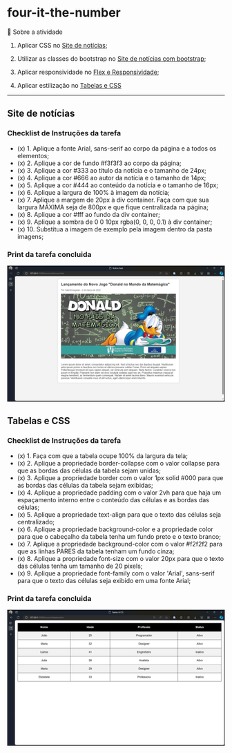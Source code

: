 # four-it-the-number

📖 Sobre a atividade

1. Aplicar CSS no <a href="./ExercicioNoticias.html">Site de notícias</a>;

2. Utilizar as classes do bootstrap no <a href="./ExercicioNoticiasBootStrap.html">Site de notícias com bootstrap</a>;

3. Aplicar responsividade no <a href="./ExercicioResponsividade.html">Flex e Responsividade</a>;

4. Aplicar estilização no <a href="./ExercicioTabelas.html">Tabelas e CSS</a>

<hr />

## Site de notícias

### Checklist de Instruções da tarefa

- (x) 1. Aplique a fonte Arial, sans-serif ao corpo da página e a todos os elementos;
- (x) 2. Aplique a cor de fundo #f3f3f3 ao corpo da página;
- (x) 3. Aplique a cor #333 ao título da notícia e o tamanho de 24px;
- (x) 4. Aplique a cor #666 ao autor da notícia e o tamanho de 14px;
- (x) 5. Aplique a cor #444 ao conteúdo da notícia e o tamanho de 16px;
- (x) 6. Aplique a largura de 100% à imagem da notícia;
- (x) 7. Aplique a margem de 20px à div container. Faça com que sua largura MÁXIMA seja de 800px e que fique centralizada na página; 
- (x) 8. Aplique a cor #fff ao fundo da div container;
- (x) 9. Aplique a sombra de 0 0 10px rgba(0, 0, 0, 0.1) à div container;
- (x) 10. Substitua a imagem de exemplo pela imagem dentro da pasta imagens;

### Print da tarefa concluida

<img src=".github/ex01-preview.png" width="800" heigth="400">

## Tabelas e CSS

### Checklist de Instruções da tarefa

- (x) 1. Faça com que a tabela ocupe 100% da largura da tela;
- (x) 2. Aplique a propriedade border-collapse com o valor collapse para que as bordas das células da tabela sejam unidas;
- (x) 3. Aplique a propriedade border com o valor 1px solid #000 para que as bordas das células da tabela sejam exibidas;
- (x) 4. Aplique a propriedade padding com o valor 2vh para que haja um espaçamento interno entre o conteúdo das células e as bordas das células;
- (x) 5. Aplique a propriedade text-align para que o texto das células seja centralizado;
- (x) 6. Aplique a propriedade background-color e a propriedade color para que o cabeçalho da tabela tenha um fundo preto e o texto branco;
- (x) 7. Aplique a propriedade background-color com o valor #f2f2f2 para que as linhas PARES da tabela tenham um fundo cinza;
- (x) 8. Aplique a propriedade font-size com o valor 20px para que o texto das células tenha um tamanho de 20 pixels;
- (x) 9. Aplique a propriedade font-family com o valor 'Arial', sans-serif para que o texto das células seja exibido em uma fonte Arial;

### Print da tarefa concluida
<img src=".github/ex02-preview.png" width="800" heigth="400">
